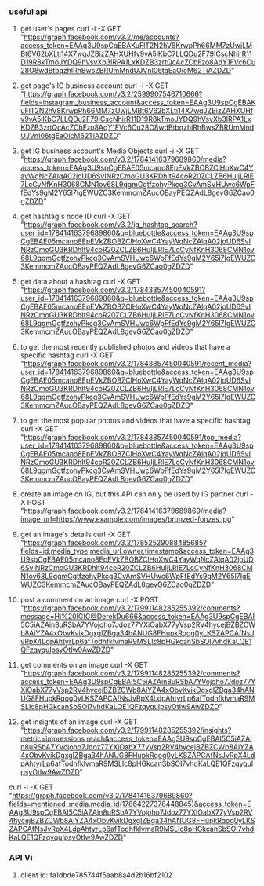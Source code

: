 ### useful api
1. get user's pages
curl -i -X GET \
 "https://graph.facebook.com/v3.2/me/accounts?access_token=EAAg3U9spCgEBAKuFlT2N2hV8KrwpPh66MM7zUwjLMBt6V62bXLti14X7wqJZBizZAHXUHfv9vA5lKbC7LLQDu2F79ICscNhirR11D19R8kTmoJYDQ9hVsvXb3IRPA1LxKDZB3zrtQcAcZCbFzo8AqY1FVc6Cu28O8wdBtbqzhlRhBwsZBRUmMndUJVnI06tgEaOicM62TiAZDZD"

 2. get page's IG business account
 curl -i -X GET \
 "https://graph.facebook.com/v3.2/2599907546710666?fields=instagram_business_account&access_token=EAAg3U9spCgEBAKuFlT2N2hV8KrwpPh66MM7zUwjLMBt6V62bXLti14X7wqJZBizZAHXUHfv9vA5lKbC7LLQDu2F79ICscNhirR11D19R8kTmoJYDQ9hVsvXb3IRPA1LxKDZB3zrtQcAcZCbFzo8AqY1FVc6Cu28O8wdBtbqzhlRhBwsZBRUmMndUJVnI06tgEaOicM62TiAZDZD"

3. get IG business account's Media Objects
curl -i -X GET \
 "https://graph.facebook.com/v3.2/17841416379689860/media?access_token=EAAg3U9spCgEBAE05mcano8EpEVkZBOBZClHoXwC4YayWqNcZAlqA02joUD6SvINRzCmoGU3KRDhIt94coR20ZCLZB6HuIjLRlE7LcCyNfKnH3068CMN1ov68L9qgmGgtfzohyPkcg3CvAmSVHUwc6WpFfEdYs9gM2Y65l7IgEWUZC3KemmcmZAucOBayPEQZAdL8gevG6ZCao0gZDZD"

4. get hashtag's node ID
curl -X GET \
 "https://graph.facebook.com/v3.2/ig_hashtag_search?user_id=17841416379689860&q=bluebottle&access_token=EAAg3U9spCgEBAE05mcano8EpEVkZBOBZClHoXwC4YayWqNcZAlqA02joUD6SvINRzCmoGU3KRDhIt94coR20ZCLZB6HuIjLRlE7LcCyNfKnH3068CMN1ov68L9qgmGgtfzohyPkcg3CvAmSVHUwc6WpFfEdYs9gM2Y65l7IgEWUZC3KemmcmZAucOBayPEQZAdL8gevG6ZCao0gZDZD"

5. get data about a hashtag
curl -X GET \
 "https://graph.facebook.com/v3.2/17843857450040591?user_id=17841416379689860&q=bluebottle&access_token=EAAg3U9spCgEBAE05mcano8EpEVkZBOBZClHoXwC4YayWqNcZAlqA02joUD6SvINRzCmoGU3KRDhIt94coR20ZCLZB6HuIjLRlE7LcCyNfKnH3068CMN1ov68L9qgmGgtfzohyPkcg3CvAmSVHUwc6WpFfEdYs9gM2Y65l7IgEWUZC3KemmcmZAucOBayPEQZAdL8gevG6ZCao0gZDZD"

6. to get the most recently published photos and videos that have a specific hashtag
curl -X GET \
 "https://graph.facebook.com/v3.2/17843857450040591/recent_media?user_id=17841416379689860&q=bluebottle&access_token=EAAg3U9spCgEBAE05mcano8EpEVkZBOBZClHoXwC4YayWqNcZAlqA02joUD6SvINRzCmoGU3KRDhIt94coR20ZCLZB6HuIjLRlE7LcCyNfKnH3068CMN1ov68L9qgmGgtfzohyPkcg3CvAmSVHUwc6WpFfEdYs9gM2Y65l7IgEWUZC3KemmcmZAucOBayPEQZAdL8gevG6ZCao0gZDZD"

7. to get the most popular photos and videos that have a specific hashtag
curl -X GET \
 "https://graph.facebook.com/v3.2/17843857450040591/top_media?user_id=17841416379689860&q=bluebottle&access_token=EAAg3U9spCgEBAE05mcano8EpEVkZBOBZClHoXwC4YayWqNcZAlqA02joUD6SvINRzCmoGU3KRDhIt94coR20ZCLZB6HuIjLRlE7LcCyNfKnH3068CMN1ov68L9qgmGgtfzohyPkcg3CvAmSVHUwc6WpFfEdYs9gM2Y65l7IgEWUZC3KemmcmZAucOBayPEQZAdL8gevG6ZCao0gZDZD"

 8. create an image on IG, but this API can only be used by IG partner
 curl -X POST \
 "https://graph.facebook.com/v3.2/17841416379689860/media?image_url=https//www.example.com/images/bronzed-fonzes.jpg"

 9. get an image's details 
 curl -X GET \
 "https://graph.facebook.com/v3.2/17852529088485685?fields=id,media_type,media_url,owner,timestamp&access_token=EAAg3U9spCgEBAE05mcano8EpEVkZBOBZClHoXwC4YayWqNcZAlqA02joUD6SvINRzCmoGU3KRDhIt94coR20ZCLZB6HuIjLRlE7LcCyNfKnH3068CMN1ov68L9qgmGgtfzohyPkcg3CvAmSVHUwc6WpFfEdYs9gM2Y65l7IgEWUZC3KemmcmZAucOBayPEQZAdL8gevG6ZCao0gZDZD"

10. post a comment on an image
 curl -X POST \
 "https://graph.facebook.com/v3.2/17991148285255392/comments?message=Hi%20IGIG@DerekDu666&access_token=EAAg3U9spCgEBAI5C5iAZAin8uRSbA7YVojoho7Jdoz77YXiOabX77yVsp2RV4hycejBZBZCWb8AiYZA4xObvKvikDgxgIZBga34hANUG8FHupkRqog0yLKSZAPCAfNsJvRpX4LdpAhtyrLp6afTodhfklvmaR9MSLIc8pHGkcanSbSOI7vhdKaLQE1QFzqyquIpsyOtIw9AwZDZD"

11. get comments on an image
curl -X GET \
 "https://graph.facebook.com/v3.2/17991148285255392/comments?access_token=EAAg3U9spCgEBAI5C5iAZAin8uRSbA7YVojoho7Jdoz77YXiOabX77yVsp2RV4hycejBZBZCWb8AiYZA4xObvKvikDgxgIZBga34hANUG8FHupkRqog0yLKSZAPCAfNsJvRpX4LdpAhtyrLp6afTodhfklvmaR9MSLIc8pHGkcanSbSOI7vhdKaLQE1QFzqyquIpsyOtIw9AwZDZD"

12. get insights of an image
curl -X GET \
 "https://graph.facebook.com/v3.2/17991148285255392/insights?metric=impressions,reach&access_token=EAAg3U9spCgEBAI5C5iAZAin8uRSbA7YVojoho7Jdoz77YXiOabX77yVsp2RV4hycejBZBZCWb8AiYZA4xObvKvikDgxgIZBga34hANUG8FHupkRqog0yLKSZAPCAfNsJvRpX4LdpAhtyrLp6afTodhfklvmaR9MSLIc8pHGkcanSbSOI7vhdKaLQE1QFzqyquIpsyOtIw9AwZDZD"


curl -i -X GET \
 "https://graph.facebook.com/v3.2/17841416379689860?fields=mentioned_media.media_id(17864227378448845)&access_token=EAAg3U9spCgEBAI5C5iAZAin8uRSbA7YVojoho7Jdoz77YXiOabX77yVsp2RV4hycejBZBZCWb8AiYZA4xObvKvikDgxgIZBga34hANUG8FHupkRqog0yLKSZAPCAfNsJvRpX4LdpAhtyrLp6afTodhfklvmaR9MSLIc8pHGkcanSbSOI7vhdKaLQE1QFzqyquIpsyOtIw9AwZDZD"

### API Vi
1. client id: fa1dbde785744f5aab8a4d2b16bf2102
